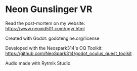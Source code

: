 # Neon Gunslinger VR


Read the post-mortem on my website: https://www.neoxid501.com/ngvr.html



Created with Godot: godotengine.org/license 

Developed with the Neospark314's OQ Toolkit: https://github.com/NeoSpark314/godot_oculus_quest_toolkit

Audio made with Rytmik Studio
